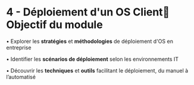 # 4 - Déploiement d'un OS Client🎯 **Objectif du module**



• Explorer les **stratégies** et **méthodologies** de déploiement d'OS en entreprise



• Identifier les **scénarios de déploiement** selon les environnements IT



• Découvrir les **techniques** et **outils** facilitant le déploiement, du manuel à l’automatisé
